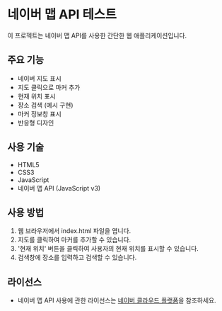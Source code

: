 # 네이버 맵 API 테스트

이 프로젝트는 네이버 맵 API를 사용한 간단한 웹 애플리케이션입니다.

## 주요 기능

- 네이버 지도 표시
- 지도 클릭으로 마커 추가
- 현재 위치 표시
- 장소 검색 (예시 구현)
- 마커 정보창 표시
- 반응형 디자인

## 사용 기술

- HTML5
- CSS3
- JavaScript
- 네이버 맵 API (JavaScript v3)

## 사용 방법

1. 웹 브라우저에서 index.html 파일을 엽니다.
2. 지도를 클릭하여 마커를 추가할 수 있습니다.
3. '현재 위치' 버튼을 클릭하여 사용자의 현재 위치를 표시할 수 있습니다.
4. 검색창에 장소를 입력하고 검색할 수 있습니다.

## 라이선스

- 네이버 맵 API 사용에 관한 라이선스는 [네이버 클라우드 플랫폼](https://www.ncloud.com/product/applicationService/maps)을 참조하세요.